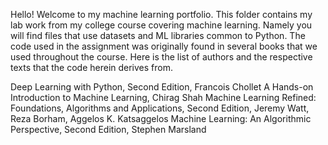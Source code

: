 Hello! Welcome to my machine learning portfolio. This folder contains my lab work from my college course covering machine learning. Namely you will find files that use datasets and ML libraries common to Python.
The code used in the assignment was originally found in several books that we used throughout the course. Here is the list of authors and the respective texts that the code herein derives from.

Deep Learning with Python, Second Edition, Francois Chollet
A Hands-on Introduction to Machine Learning, Chirag Shah
Machine Learning Refined: Foundations, Algorithms and Applications, Second Edition, Jeremy Watt, Reza Borham, Aggelos K. Katsaggelos
Machine Learning: An Algorithmic Perspective, Second Edition, Stephen Marsland
